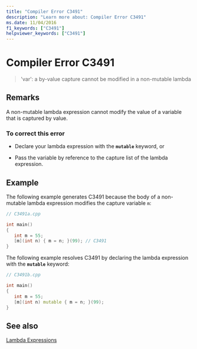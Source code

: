 ```yaml
---
title: "Compiler Error C3491"
description: "Learn more about: Compiler Error C3491"
ms.date: 11/04/2016
f1_keywords: ["C3491"]
helpviewer_keywords: ["C3491"]
---
```

# Compiler Error C3491

> 'var': a by-value capture cannot be modified in a non-mutable lambda

## Remarks

A non-mutable lambda expression cannot modify the value of a variable that is captured by value.

### To correct this error

- Declare your lambda expression with the **`mutable`** keyword, or

- Pass the variable by reference to the capture list of the lambda expression.

## Example

The following example generates C3491 because the body of a non-mutable lambda expression modifies the capture variable `m`:

```cpp
// C3491a.cpp

int main()
{
   int m = 55;
   [m](int n) { m = n; }(99); // C3491
}
```

The following example resolves C3491 by declaring the lambda expression with the **`mutable`** keyword:

```cpp
// C3491b.cpp

int main()
{
   int m = 55;
   [m](int n) mutable { m = n; }(99);
}
```

## See also

[Lambda Expressions](../../cpp/lambda-expressions-in-cpp.md)
